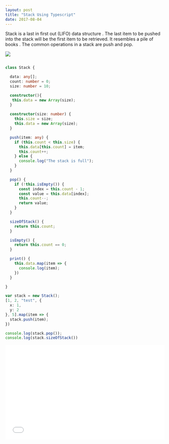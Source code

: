 ```yaml
---
layout: post
title: "Stack Using Typescript"
date: 2017-08-04
---
```


Stack is a last in first out (LIFO)  data structure . The last item to be pushed into the stack will be the first
item to be retrieved. It resembles a pile of books . The common operations in a stack are push and pop.

<img src="https://preethas.github.io/assets/Stack-structure.png"/>

```Typescript

class Stack {

  data: any[];
  count: number = 0;
  size: number = 10;

  constructor(){
   this.data = new Array(size);
  }
  
  constructor(size: number) {
    this.size = size;
    this.data = new Array(size);
  }

  push(item: any) {
    if (this.count < this.size) {
      this.data[this.count] = item;
      this.count++;
    } else {
      console.log("The stack is full");
    }
  }

  pop() {
    if (!this.isEmpty()) {
      const index = this.count - 1;
      const value = this.data[index];
      this.count--;
      return value;
    }
  }

  sizeOfStack() {
    return this.count;
  }

  isEmpty() {
    return this.count == 0;
  }

  print() {
    this.data.map(item => {
      console.log(item);
    })
  }

}

var stack = new Stack();
[1, 2, "test", {
  x: 1,
  y: 2
}, 5].map(item => {
  stack.push(item);
})

console.log(stack.pop());
console.log(stack.sizeOfStack())


```

<iframe width="100%" height="300" src="//jsfiddle.net/pree888/846x2qo7/embedded/" allowfullscreen="allowfullscreen" frameborder="0"></iframe>
